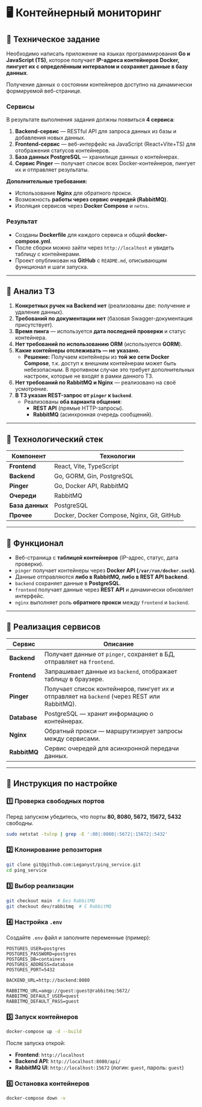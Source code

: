 # 🖥️ Контейнерный мониторинг

## 📌 Техническое задание

Необходимо написать приложение на языках программирования **Go и JavaScript (TS)**, которое получает **IP-адреса контейнеров Docker, пингует их с определённым интервалом и сохраняет данные в базу данных**.

Получение данных о состоянии контейнеров доступно на динамически формируемой веб-странице.

### **Сервисы**

В результате выполнения задания должны появиться **4 сервиса**:

1. **Backend-сервис** — RESTful API для запроса данных из базы и добавления новых данных.
2. **Frontend-сервис** — веб-интерфейс на JavaScript (React+Vite+TS) для отображения статусов контейнеров.
3. **База данных PostgreSQL** — хранилище данных о контейнерах.
4. **Сервис Pinger** — получает список всех Docker-контейнеров, пингует их и отправляет результаты.

**Дополнительные требования:**
- Использование **Nginx** для обратного прокси.
- Возможность **работы через сервис очередей (RabbitMQ)**.
- Изоляция сервисов через **Docker Compose** и `netns`.

### **Результат**
- Созданы **Dockerfile** для каждого сервиса и общий **docker-compose.yml**.
- После сборки можно зайти через `http://localhost` и увидеть таблицу с контейнерами.
- Проект опубликован на **GitHub** с `README.md`, описывающим функционал и шаги запуска.

---

## **📌 Анализ ТЗ**

1. **Конкретных ручек на Backend нет** (реализованы две: получение и удаление данных).
2. **Требований по документации нет** (базовая Swagger-документация присутствует).
3. **Время пинга** — используется **дата последней проверки** и статус контейнера.
4. **Нет требований по использованию ORM** (используется **GORM**).
5. **Какие контейнеры отслеживать — не указано.**
   - **Решение:** Получаем контейнеры из **той же сети Docker Compose**, т.к. доступ к внешним контейнерам может быть небезопасным. В противном случае это требует дополнительных настроек,
   которые не входят в рамки данного ТЗ. 
6. **Нет требований по RabbitMQ и Nginx** — реализовано на своё усмотрение.
7. **В ТЗ указан REST-запрос от `pinger` к `backend`**.
   - Реализованы **оба варианта общения**:
     - **REST API** (прямые HTTP-запросы).
     - **RabbitMQ** (асинхронная очередь сообщений).

---

## **📌 Технологический стек**

| Компонент    | Технологии |
|-------------|------------|
| **Frontend** | React, Vite, TypeScript |
| **Backend**  | Go, GORM, Gin, PostgreSQL |
| **Pinger**   | Go, Docker API, RabbitMQ |
| **Очереди**  | RabbitMQ |
| **База данных** | PostgreSQL |
| **Прочее**   | Docker, Docker Compose, Nginx, Git, GitHub |

---

## **📌 Функционал**

- Веб-страница с **таблицей контейнеров** (IP-адрес, статус, дата проверки).
- `pinger` получает контейнеры через **Docker API (`/var/run/docker.sock`)**.
- Данные отправляются **либо в RabbitMQ, либо в REST API backend**.
- `backend` сохраняет данные в **PostgreSQL**.
- `frontend` получает данные через **REST API** и динамически обновляет интерфейс.
- `nginx` выполняет роль **обратного прокси** между `frontend` и `backend`.

---

## **📌 Реализация сервисов**

| Сервис | Описание |
|--------|----------|
| **Backend** | Получает данные от `pinger`, сохраняет в БД, отправляет на `frontend`. |
| **Frontend** | Запрашивает данные из `backend`, отображает таблицу в браузере. |
| **Pinger** | Получает список контейнеров, пингует их и отправляет на `backend` (через REST или RabbitMQ). |
| **Database** | PostgreSQL — хранит информацию о контейнерах. |
| **Nginx** | Обратный прокси — маршрутизирует запросы между сервисами. |
| **RabbitMQ** | Сервис очередей для асинхронной передачи данных. |

---

## **📌 Инструкция по настройке**

### **1️⃣ Проверка свободных портов**
Перед запуском убедитесь, что порты **80, 8080, 5672, 15672, 5432** свободны.
```sh
sudo netstat -tulnp | grep -E ':80|:8080|:5672|:15672|:5432'
```

### **2️⃣ Клонирование репозитория**
```sh
git clone git@github.com:Leganyst/ping_service.git
cd ping_service
```

### **3️⃣ Выбор реализации**
```sh
git checkout main  # Без RabbitMQ
git checkout dev/rabbitmq  # С RabbitMQ
```

### **4️⃣ Настройка `.env`**
Создайте `.env` файл и заполните переменные (пример):
```env
POSTGRES_USER=postgres
POSTGRES_PASSWORD=postgres
POSTGRES_DB=containers
POSTGRES_ADDRESS=database
POSTGRES_PORT=5432

BACKEND_URL=http://backend:8080

RABBITMQ_URL=amqp://guest:guest@rabbitmq:5672/
RABBITMQ_DEFAULT_USER=quest
RABBITMQ_DEFAULT_PASS=guest
```

### **5️⃣ Запуск контейнеров**
```sh
docker-compose up -d --build
```
После запуска открой:
- **Frontend**: `http://localhost`
- **Backend API**: `http://localhost:8080/api/`
- **RabbitMQ UI**: `http://localhost:15672` (логин: `guest`, пароль: `guest`)

### **6️⃣ Остановка контейнеров**
```sh
docker-compose down -v
```

